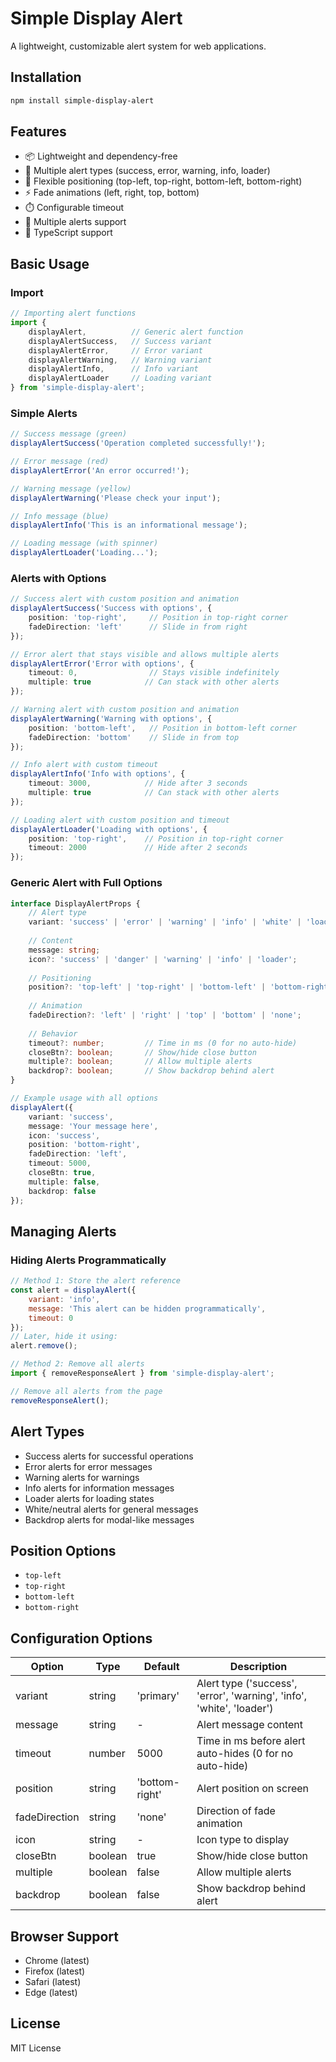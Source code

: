 # Simple Display Alert

A lightweight, customizable alert system for web applications.

## Installation

```bash
npm install simple-display-alert
```

## Features

- 📦 Lightweight and dependency-free
- 🎨 Multiple alert types (success, error, warning, info, loader)
- 📍 Flexible positioning (top-left, top-right, bottom-left, bottom-right)
- ⚡ Fade animations (left, right, top, bottom)
- ⏱️ Configurable timeout
- 🔄 Multiple alerts support
- 🎯 TypeScript support

## Basic Usage

### Import

```ts
// Importing alert functions
import { 
    displayAlert,          // Generic alert function
    displayAlertSuccess,   // Success variant
    displayAlertError,     // Error variant
    displayAlertWarning,   // Warning variant
    displayAlertInfo,      // Info variant
    displayAlertLoader     // Loading variant
} from 'simple-display-alert';
```

### Simple Alerts

```ts
// Success message (green)
displayAlertSuccess('Operation completed successfully!');

// Error message (red)
displayAlertError('An error occurred!');

// Warning message (yellow)
displayAlertWarning('Please check your input');

// Info message (blue)
displayAlertInfo('This is an informational message');

// Loading message (with spinner)
displayAlertLoader('Loading...');
```

### Alerts with Options

```ts
// Success alert with custom position and animation
displayAlertSuccess('Success with options', { 
    position: 'top-right',     // Position in top-right corner
    fadeDirection: 'left'      // Slide in from right
});

// Error alert that stays visible and allows multiple alerts
displayAlertError('Error with options', { 
    timeout: 0,                // Stays visible indefinitely
    multiple: true            // Can stack with other alerts
});

// Warning alert with custom position and animation
displayAlertWarning('Warning with options', { 
    position: 'bottom-left',   // Position in bottom-left corner
    fadeDirection: 'bottom'    // Slide in from top
});

// Info alert with custom timeout
displayAlertInfo('Info with options', { 
    timeout: 3000,            // Hide after 3 seconds
    multiple: true            // Can stack with other alerts
});

// Loading alert with custom position and timeout
displayAlertLoader('Loading with options', { 
    position: 'top-right',    // Position in top-right corner
    timeout: 2000             // Hide after 2 seconds
});
```

### Generic Alert with Full Options

```ts
interface DisplayAlertProps {
    // Alert type
    variant: 'success' | 'error' | 'warning' | 'info' | 'white' | 'loader';
    
    // Content
    message: string;
    icon?: 'success' | 'danger' | 'warning' | 'info' | 'loader';
    
    // Positioning
    position?: 'top-left' | 'top-right' | 'bottom-left' | 'bottom-right';
    
    // Animation
    fadeDirection?: 'left' | 'right' | 'top' | 'bottom' | 'none';
    
    // Behavior
    timeout?: number;         // Time in ms (0 for no auto-hide)
    closeBtn?: boolean;       // Show/hide close button
    multiple?: boolean;       // Allow multiple alerts
    backdrop?: boolean;       // Show backdrop behind alert
}

// Example usage with all options
displayAlert({
    variant: 'success',
    message: 'Your message here',
    icon: 'success',
    position: 'bottom-right',
    fadeDirection: 'left',
    timeout: 5000,
    closeBtn: true,
    multiple: false,
    backdrop: false
});
```

## Managing Alerts

### Hiding Alerts Programmatically

```javascript
// Method 1: Store the alert reference
const alert = displayAlert({
    variant: 'info',
    message: 'This alert can be hidden programmatically',
    timeout: 0
});
// Later, hide it using:
alert.remove();

// Method 2: Remove all alerts
import { removeResponseAlert } from 'simple-display-alert';

// Remove all alerts from the page
removeResponseAlert();
```

## Alert Types

- Success alerts for successful operations
- Error alerts for error messages
- Warning alerts for warnings
- Info alerts for information messages
- Loader alerts for loading states
- White/neutral alerts for general messages
- Backdrop alerts for modal-like messages

## Position Options

- `top-left`
- `top-right`
- `bottom-left`
- `bottom-right`

## Configuration Options

| Option | Type | Default | Description |
|--------|------|---------|-------------|
| variant | string | 'primary' | Alert type ('success', 'error', 'warning', 'info', 'white', 'loader') |
| message | string | - | Alert message content |
| timeout | number | 5000 | Time in ms before alert auto-hides (0 for no auto-hide) |
| position | string | 'bottom-right' | Alert position on screen |
| fadeDirection | string | 'none' | Direction of fade animation |
| icon | string | - | Icon type to display |
| closeBtn | boolean | true | Show/hide close button |
| multiple | boolean | false | Allow multiple alerts |
| backdrop | boolean | false | Show backdrop behind alert |

## Browser Support

- Chrome (latest)
- Firefox (latest)
- Safari (latest)
- Edge (latest)

## License

MIT License
